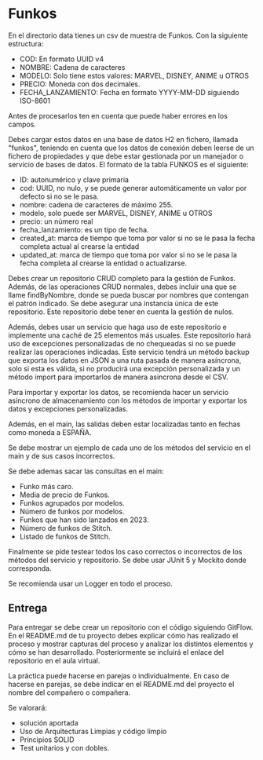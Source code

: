 # Funkos

En el directorio data tienes un csv de muestra de Funkos. Con la siguiente estructura:
- COD: En formato UUID v4
- NOMBRE: Cadena de caracteres
- MODELO: Solo tiene estos valores: MARVEL, DISNEY, ANIME u OTROS
- PRECIO: Moneda con dos decimales.
- FECHA_LANZAMIENTO: Fecha en formato YYYY-MM-DD siguiendo ISO-8601

Antes de procesarlos ten en cuenta que puede haber errores en los campos.

Debes cargar estos datos en una base de datos H2 en fichero, llamada "funkos", teniendo en cuenta que los datos de conexión deben leerse de un fichero de propiedades y que debe estar gestionada por un manejador o servicio de bases de datos. El formato de la tabla FUNKOS es el siguiente:
- ID: autonumérico y clave primaria
- cod: UUID, no nulo, y se puede generar automáticamente un valor por defecto si no se le pasa.
- nombre: cadena de caracteres de máximo 255.
- modelo, solo puede ser MARVEL, DISNEY, ANIME u OTROS
- precio: un número real
- fecha_lanzamiento: es un tipo de fecha.
- created_at: marca de tiempo que toma por valor si no se le pasa la fecha completa actual al crearse la entidad
- updated_at: marca de tiempo que toma por valor si no se le pasa la fecha completa al crearse la entidad o actualizarse.


Debes crear un repositorio CRUD completo para la gestión de Funkos. Además, de las operaciones CRUD normales, debes incluir una que se llame findByNombre, donde se pueda buscar por nombres que contengan el patrón indicado. Se debe asegurar una instancia única de este repositorio. Este repositorio debe tener en cuenta la gestión de nulos.

Además, debes usar un servicio que haga uso de este repositorio e implemente una caché de 25 elementos más usuales. Este repositorio hará uso de excepciones personalizadas de no chequeadas si no se puede realizar las operaciones indicadas.
Este servicio tendrá un método backup que exporta los datos en JSON a una ruta pasada de manera asíncrona, solo si esta es válida, si no producirá una excepción personalizada y un método import para importarlos de manera asíncrona desde el CSV.

Para importar y exportar los datos, se recomienda hacer un servicio asíncrono de almacenamiento con los métodos de importar y exportar los datos y excepciones personalizadas.

Además, en el main, las salidas deben estar localizadas tanto en fechas como moneda a ESPAÑA.

Se debe mostrar un ejemplo de cada uno de los métodos del servicio en el main y de sus casos incorrectos.

Se debe ademas sacar las consultas en el main:
- Funko más caro.
- Media de precio de Funkos.
- Funkos agrupados por modelos.
- Número de funkos por modelos.
- Funkos que han sido lanzados en 2023.
- Número de funkos de Stitch.
- Listado de funkos de Stitch.

Finalmente se pide testear todos los caso correctos o incorrectos de los métodos del servicio y repositorio. Se debe usar JUnit 5 y Mockito donde corresponda.

Se recomienda usar un Logger en todo el proceso.


## Entrega

Para entregar se debe crear un repositorio con el código siguiendo GitFlow. En el README.md de tu proyecto debes explicar cómo has realizado el proceso y mostrar capturas del proceso y analizar los distintos elementos y cómo se han desarrollado. Posteriormente se incluirá el enlace del repositorio en el aula virtual.

La práctica puede hacerse en parejas o individualmente. En caso de hacerse en parejas, se debe indicar en el README.md del proyecto el nombre del compañero o compañera.

Se valorará:
- solución aportada
- Uso de Arquitecturas Limpias y código limpio
- Principios SOLID
- Test unitarios y con dobles.

